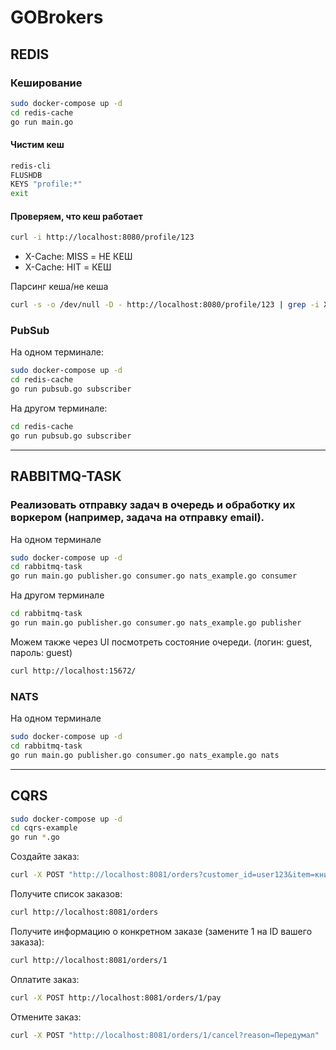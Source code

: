 # GOBrokers

## REDIS

### Кеширование

```bash
sudo docker-compose up -d
cd redis-cache
go run main.go
```

#### Чистим кеш

```bash
redis-cli
FLUSHDB
KEYS "profile:*"
exit
```

#### Проверяем, что кеш работает

```bash
curl -i http://localhost:8080/profile/123
```

- X-Cache: MISS = НЕ КЕШ
- X-Cache: HIT = КЕШ


Парсинг кеша/не кеша
```bash
curl -s -o /dev/null -D - http://localhost:8080/profile/123 | grep -i X-Cache
```

### PubSub

На одном терминале:
```bash
sudo docker-compose up -d
cd redis-cache
go run pubsub.go subscriber
```

На другом терминале:
```bash
cd redis-cache
go run pubsub.go subscriber
```

---

## RABBITMQ-TASK

### Реализовать отправку задач в очередь и обработку их воркером (например, задача на отправку email).

На одном терминале
```bash
sudo docker-compose up -d
cd rabbitmq-task
go run main.go publisher.go consumer.go nats_example.go consumer
```

На другом терминале
```bash
cd rabbitmq-task
go run main.go publisher.go consumer.go nats_example.go publisher
```

Можем также через UI посмотреть состояние очереди. (логин: guest, пароль: guest)
```bash
curl http://localhost:15672/
```

### NATS

На одном терминале
```bash
sudo docker-compose up -d
cd rabbitmq-task
go run main.go publisher.go consumer.go nats_example.go nats
```

---

## CQRS

```bash
sudo docker-compose up -d
cd cqrs-example
go run *.go
```

Создайте заказ:
```bash
curl -X POST "http://localhost:8081/orders?customer_id=user123&item=книга"
```

Получите список заказов:
```bash
curl http://localhost:8081/orders
```

Получите информацию о конкретном заказе (замените 1 на ID вашего заказа):
```bash
curl http://localhost:8081/orders/1
```

Оплатите заказ:
```bash
curl -X POST http://localhost:8081/orders/1/pay
```

Отмените заказ:
```bash
curl -X POST "http://localhost:8081/orders/1/cancel?reason=Передумал"
```
